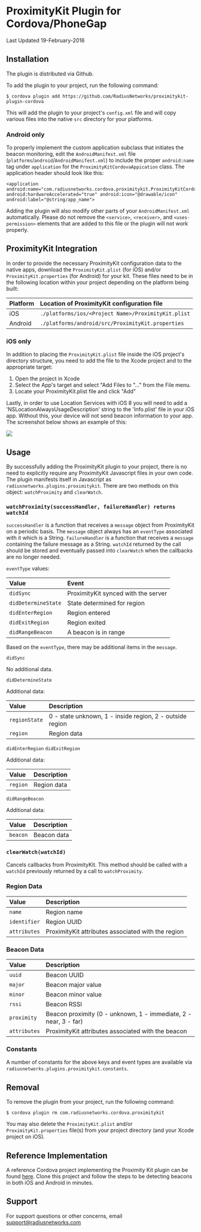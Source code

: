 ProximityKit Plugin for Cordova/PhoneGap
========================================

Last Updated 19-February-2016

Installation
------------
The plugin is distributed via Github.

To add the plugin to your project, run the following command:

```
$ cordova plugin add https://github.com/RadiusNetworks/proximitykit-plugin-cordova
```

This will add the plugin to your project's `config.xml` file and will copy various files into the native `src` directory for your platforms.

### Android only

To properly implement the custom application subclass that initiates the beacon monitoring, edit the `AndroidManifest.xml` file (`platforms`/`android`/`AndroidManifest.xml`) to include the proper `android:name` tag under `application` for the `ProximityKitCordovaAppication` class.  The application header should look like this:

    <application android:name="com.radiusnetworks.cordova.proximitykit.ProximityKitCordovaApplication" android:hardwareAccelerated="true" android:icon="@drawable/icon" android:label="@string/app_name">

Adding the plugin will also modify other parts of your `AndroidManifest.xml` automatically.  Please do not remove the `<service>`, `<receiver>`, and `<uses-permission>` elements that are added to this file or the plugin will not work properly.


ProximityKit Integration
---
In order to provide the necessary ProximityKit configuration data to the native apps, download the `ProximityKit.plist` (for iOS) and/or `ProximityKit.properties` (for Android) for your kit.  These files need to be in the following location within your project depending on the platform being built:

| Platform | Location of ProximityKit configuration file         |
|:---------|:----------------------------------------------------|
| iOS      | `./platforms/ios/<Project Name>/ProximityKit.plist` |
| Android  | `./platforms/android/src/ProximityKit.properties`   |

### iOS only

In addition to placing the `ProximityKit.plist` file inside the iOS project's directory structure, you need to add the file to the Xcode project and to the appropriate target:

1. Open the project in Xcode
2. Select the App's target and select "Add Files to "..." from the File menu.
3. Locate your ProximityKit.plist file and click "Add"

Lastly, in order to use Location Services with iOS 8 you will need to add a 'NSLocationAlwaysUsageDescription' string to the 'Info.plist' file in your iOS app.  Without this, your device will not send beacon information to your app.  The screenshot below shows an example of this:

<img src='http://i.imgur.com/7Q6MDlH.png'>


Usage
-----
By successfully adding the ProximityKit plugin to your project, there is no need to explicitly require any ProximityKit Javascript files in your own code.  The plugin manifests itself in Javascript as `radiusnetworks.plugins.proximitykit`. There are two methods on this object: `watchProximity` and `clearWatch`.

### `watchProximity(successHandler, failureHandler) returns watchId`

`successHandler` is a function that receives a `message` object from ProximityKit on a periodic basis.  The `message` object always has an `eventType` associated with it which is a String. `failureHandler` is a function that receives a `message` containing the failure message as a String.  `watchId` returned by the call should be stored and eventually passed into `clearWatch` when the callbacks are no longer needed.

`eventType` values:

|Value              | Event                               |
|:------------------|:------------------------------------|
|`didSync`          | ProximityKit synced with the server |
|`didDetermineState`| State determined for region         |
|`didEnterRegion`   | Region entered                      |
|`didExitRegion`    | Region exited                       |
|`didRangeBeacon`   | A beacon is in range                |

Based on the `eventType`, there may be additional items in the `message`.

`didSync`

No additional data.

`didDetermineState`

Additional data:

|Value              | Description                                              |
|:------------------|:---------------------------------------------------------|
|`regionState`      | 0 - state unknown, 1 - inside region, 2 - outside region |
|`region`           | Region data                                              |

`didEnterRegion`
`didExitRegion`

Additional data:

|Value              | Description                                              |
|:------------------|:---------------------------------------------------------|
|`region`           | Region data                                              |

`didRangeBeacon`

Additional data:

|Value              | Description                                              |
|:------------------|:---------------------------------------------------------|
|`beacon`           | Beacon data                                              |



### `clearWatch(watchId)`

Cancels callbacks from ProximityKit.  This method should be called with a `watchId` previously returned by a call to `watchProximity`.

### Region Data

|Value              | Description                                              |
|:------------------|:---------------------------------------------------------|
|`name`             | Region name                                              |
|`identifier`       | Region UUID                                              |
|`attributes`       | ProximityKit attributes associated with the region       |


### Beacon Data

|Value              | Description                                              |
|:------------------|:---------------------------------------------------------|
|`uuid`             | Beacon UUID                                              |
|`major`            | Beacon major value                                       |
|`minor`            | Beacon minor value                                       |
|`rssi`             | Beacon RSSI                                              |
|`proximity`        | Beacon proximity (0 - unknown, 1 - immediate, 2 - near, 3 - far) |
|`attributes`       | ProximityKit attributes associated with the beacon       |

### Constants

A number of constants for the above keys and event types are available via `radiusnetworks.plugins.proximitykit.constants`.

Removal
-------

To remove the plugin from your project, run the following command:

```
$ cordova plugin rm com.radiusnetworks.cordova.proximitykit
```

You may also delete the `ProximityKit.plist` and/or `ProximityKit.properties` file(s) from your project directory (and your Xcode project on iOS).

Reference Implementation
-------

A reference Cordova project implementing the Proximity Kit plugin can be found [here](https://github.com/RadiusNetworks/hello-proximity-cordova).  Clone this project and follow the steps to be detecting beacons in both iOS and Android in minutes.

Support
-------

For support questions or other concerns, email support@radiusnetworks.com
